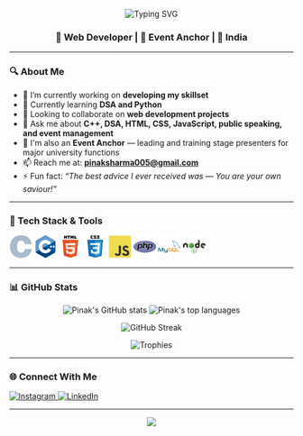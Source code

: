 <!-- Banner -->
<p align="center">
  <img src="https://readme-typing-svg.demolab.com?font=Fira+Code&weight=500&size=28&pause=1000&center=true&vCenter=true&width=650&lines=Hi+%F0%9F%91%8B%2C+I'm+Pinak+Sharma;A+Passionate+Web+Developer;Event+Anchor+%7C+Tech+Enthusiast+%F0%9F%92%BB;Welcome+to+my+GitHub+Profile!+%F0%9F%91%80" alt="Typing SVG" />
</p>

<h3 align="center">🚀 Web Developer | 🎤 Event Anchor | 📍 India</h3>

---

### 🔍 About Me
- 🔭 I’m currently working on **developing my skillset**
- 🌱 Currently learning **DSA and Python**
- 🤝 Looking to collaborate on **web development projects**
- 💬 Ask me about **C++, DSA, HTML, CSS, JavaScript, public speaking, and event management**
- 🎤 I'm also an **Event Anchor** — leading and training stage presenters for major university functions
- 📫 Reach me at: **pinaksharma005@gmail.com**
- ⚡ Fun fact: *“The best advice I ever received was — You are your own saviour!”*

---

### 🧰 Tech Stack & Tools
<p align="left">
  <a href="https://www.geeksforgeeks.org/c-programming-language/" target="_blank"><img src="https://raw.githubusercontent.com/devicons/devicon/master/icons/c/c-original.svg" alt="C" width="40" height="40"/></a>
  <a href="https://www.geeksforgeeks.org/c-plus-plus/" target="_blank"><img src="https://raw.githubusercontent.com/devicons/devicon/master/icons/cplusplus/cplusplus-original.svg" alt="C++" width="40" height="40"/></a>
  <a href="https://www.w3schools.com/html/" target="_blank"><img src="https://raw.githubusercontent.com/devicons/devicon/master/icons/html5/html5-original-wordmark.svg" alt="HTML5" width="40" height="40"/></a>
  <a href="https://www.w3schools.com/css/" target="_blank"><img src="https://raw.githubusercontent.com/devicons/devicon/master/icons/css3/css3-original-wordmark.svg" alt="CSS3" width="40" height="40"/></a>
  <a href="https://developer.mozilla.org/en-US/docs/Web/JavaScript" target="_blank"><img src="https://raw.githubusercontent.com/devicons/devicon/master/icons/javascript/javascript-original.svg" alt="JavaScript" width="40" height="40"/></a>
  <a href="https://www.php.net/" target="_blank"><img src="https://raw.githubusercontent.com/devicons/devicon/master/icons/php/php-original.svg" alt="PHP" width="40" height="40"/></a>
  <a href="https://www.mysql.com/" target="_blank"><img src="https://raw.githubusercontent.com/devicons/devicon/master/icons/mysql/mysql-original-wordmark.svg" alt="MySQL" width="40" height="40"/></a>
  <a href="https://nodejs.org/en/" target="_blank"><img src="https://raw.githubusercontent.com/devicons/devicon/master/icons/nodejs/nodejs-original-wordmark.svg" alt="Node.js" width="40" height="40"/></a>
</p>

---

### 📊 GitHub Stats
<p align="center">
  <img src="https://github-readme-stats.vercel.app/api?username=pinaksharma3010&show_icons=true&theme=react&hide_border=true" alt="Pinak's GitHub stats" />
  <img src="https://github-readme-stats.vercel.app/api/top-langs/?username=pinaksharma3010&layout=compact&theme=react&hide_border=true" alt="Pinak's top languages" />
</p>

<p align="center">
  <img src="https://github-readme-streak-stats.herokuapp.com/?user=pinaksharma3010&theme=react&hide_border=true" alt="GitHub Streak" />
</p>

<p align="center">
  <img src="https://github-profile-trophy.vercel.app/?username=pinaksharma3010&theme=onestar&no-frame=true&row=1&column=6" alt="Trophies" />
</p>

---

### 🌐 Connect With Me
<p align="left">
  <a href="https://www.instagram.com/pinaksharma3010" target="_blank">
    <img src="https://raw.githubusercontent.com/gauravghongde/social-icons/master/SVG/White/Instagram_white.svg" alt="Instagram" width="40" height="40"/>
  </a>
  <a href="https://www.linkedin.com/in/pinak-sharma-0496a428b/" target="_blank">
    <img src="https://raw.githubusercontent.com/gauravghongde/social-icons/master/SVG/White/LinkedIN_white.svg" alt="LinkedIn" width="40" height="40"/>
  </a>
</p>

---

<p align="center">
  <img src="https://profile-counter.glitch.me/pinaksharma3010/count.svg?" />
</p>
